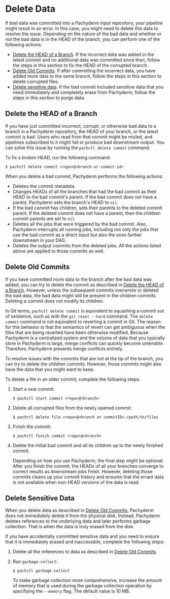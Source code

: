 # Delete Data

If *bad* data was committed into a Pachyderm input repository, your
pipeline might result in an error. In this case, you might need to
delete this data to resolve the issue. Depending on the nature of
the bad data and whether or not the bad data is in the HEAD of
the branch, you can perform one of the following actions:

- [Delete the HEAD of a Branch](#delete-the-head-of-a-branch).
If the incorrect data was added in the latest commit and no additional
data was committed since then, follow the steps in this section to fix
the HEAD of the corrupted branch.
- [Delete Old Commits](#delete-old-commits). If after
committing the incorrect data, you have added more data to the same
branch, follow the steps in this section to delete corrupted files.
- [Delete sensitive data](#delete-sensitive-data). If the bad
commit included sensitive data that you need immediately and completely
erase from Pachyderm, follow the steps in this section to purge data.

## Delete the HEAD of a Branch

If you have just committed incorrect, corrupt, or otherwise bad
data to a branch in a Pachyderm repository, the HEAD of your branch,
or the latest commit is bad. Users who read from that commit
might be misled, and pipelines subscribed to it might fail or
produce bad downstream output. You can solve this issue by running
the `pachctl delete commit` command.

To fix a broken HEAD, run the following command:

```shell
$ pachctl delete commit <repo>@<branch-or-commit-id>
```

When you delete a bad commit, Pachyderm performs the following actions:

- Deletes the commit metadata.
- Changes HEADs of all the branches that had the bad commit as their
  HEAD to the bad commit's parent. If the bad commit does not have
  a parent, Pachyderm sets the branch's HEAD to `nil`.
- If the bad commit has children, sets their parents to the deleted commit
  parent. If the deleted commit does not have a parent, then the
  children commit parents are set to `nil`.
- Deletes all the jobs that were triggered by the bad commit. Also,
  Pachyderm interrupts all running jobs, including not only the
  jobs that use the bad commit as a direct input but also the ones farther
  downstream in your DAG.
- Deletes the output commits from the deleted jobs. All the actions
  listed above are applied to those commits as well.

## Delete Old Commits

If you have committed more data to the branch after the bad data
was added, you can try to delete the commit as described in
[Delete the HEAD of a Branch](#delete-the-head-of-a-branch).
However, unless the subsequent commits overwrote or deleted the
bad data, the bad data might still be present in the
children commits. Deleting a commit does not modify its children.

In Git terms, `pachctl delete commit` is equivalent to squashing a
commit out of existence, such as with the `git reset --hard` command.
The `delete commit` command is not equivalent to reverting a
commit in Git. The reason for this
behavior is that the semantics of revert can get ambiguous
when the files that are being reverted have been
otherwise modified. Because Pachyderm is a centralized system
and the volume of data that you typically store in Pachyderm is
large, merge conflicts can quickly become untenable. Therefore,
Pachyderm prevents merge conflicts entirely.

To resolve issues with the commits that are not at the tip of the
branch, you can try to delete the children commits. However,
those commits might also have the data that you might want to
keep.

To delete a file in an older commit, complete the following steps:

1. Start a new commit:

   ```shell
   $ pachctl start commit <repo>@<branch>
   ```

1. Delete all corrupted files from the newly opened commit:

   ```shell
   $ pachctl delete file <repo>@<branch or commitID>:/path/to/files
   ```

1. Finish the commit:

   ```shell
   $ pachctl finish commit <repo>@<branch>
   ```

4. Delete the initial bad commit and all its children up to
   the newly finished commit.

   Depending on how you use Pachyderm, the final step might be
   optional. After you finish the commit, the HEADs of all your
   branches converge to correct results as downstream jobs finish.
   However, deleting those commits cleans up your
   commit history and ensures that the errant data is not
   available when non-HEAD versions of the data is read.

## Delete Sensitive Data

When you delete data as described in [Delete Old Commits](#delete-old-commits),
Pachyderm does not immediately delete it from the physical disk. Instead,
Pachyderm deletes references to the underlying data and later
performs garbage collection. That is when the data is truly erased from the
disk.

If you have accidentally committed sensitive data and you need to
ensure that it is immediately erased and inaccessible, complete the
following steps:

1. Delete all the references to data as described in
[Delete Old Commits](#delete-old-commits).

1. Run `garbage-collect`:

   ```shell
   $ pachctl garbage-collect
   ```

   To make garbage collection more comprehensive, increase the
   amount of memory that is used during the garbage collection
   operation by specifying the `--memory` flag. The default value
   is 10 MB.

